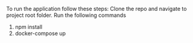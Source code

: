 To run the application follow these steps:
Clone the repo and navigate to project root folder.
Run the following commands
1) npm install
2) docker-compose up
